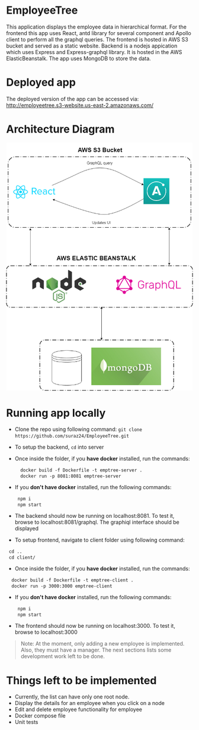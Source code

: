 # EmployeeTree
This application displays the employee data in hierarchical format. For the frontend this app uses React, antd library for several component and Apollo client to perform all the graphql queries. The frontend is hosted in AWS S3 bucket and served as a static website. Backend is a nodejs appication which uses Express and Express-graphql library. It is hosted in the AWS ElasticBeanstalk. The app uses MongoDB to store the data.

# Deployed app
The deployed version of the app can be accessed via: http://employeetree.s3-website.us-east-2.amazonaws.com/

# Architecture Diagram
![Alt text](/Architecture.png?raw=true "Architecture")

# Running app locally
* Clone the repo using following command:
  ```git clone https://github.com/suraz24/EmployeeTree.git```
* To setup the backend, `cd` into server
* Once inside the folder, if you **have docker** installed, run the commands:
  ```
    docker build -f Dockerfile -t emptree-server . 
    docker run -p 8081:8081 emptree-server
  ```
* If you **don't have docker** installed, run the following commands:
   ```
    npm i
    npm start
  ```
 * The backend should now be running on localhost:8081. To test it, browse to localhost:8081/graphql. The graphiql interface should be displayed
 
 * To setup frontend, navigate to client folder using following command:
 ``` 
  cd ..
  cd client/
 ```
 * Once inside the folder, if you **have docker** installed, run the commands:
  ```
    docker build -f Dockerfile -t emptree-client . 
    docker run -p 3000:3000 emptree-client
  ```
* If you **don't have docker** installed, run the following commands:
   ```
    npm i
    npm start
  ```
* The frontend should now be running on localhost:3000. To test it, browse to localhost:3000

> Note: At the moment, only adding a new employee is implemented. Also, they must have a manager. The next sections lists some development work left to be done.
  
  

# Things left to be implemented
* Currently, the list can have only one root node.
* Display the details for an employee when you click on a node
* Edit and delete employee functionality for employee
* Docker compose file
* Unit tests
